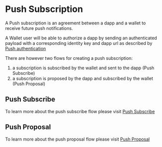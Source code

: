 # Push Subscription

A Push subscription is an agreement between a dapp and a wallet to receive future push notifications.

A Wallet user will be able to authorize a dapp by sending an authenticated payload with a corresponding identity key and dapp url as described by [Push authentication](./push-authentication.md)

There are however two flows for creating a push subscription:

1. a subscription is subscribed by the wallet and sent to the dapp (Push Subscribe)
2. a subscription is proposed by the dapp and subscribed by the wallet (Push Proposal)

## Push Subscribe

To learn more about the push subscribe flow please visit [Push Subscribe](./push-subscribe.md)

## Push Proposal

To learn more about the push proposal flow please visit [Push Proposal](./push-proposal.md)
